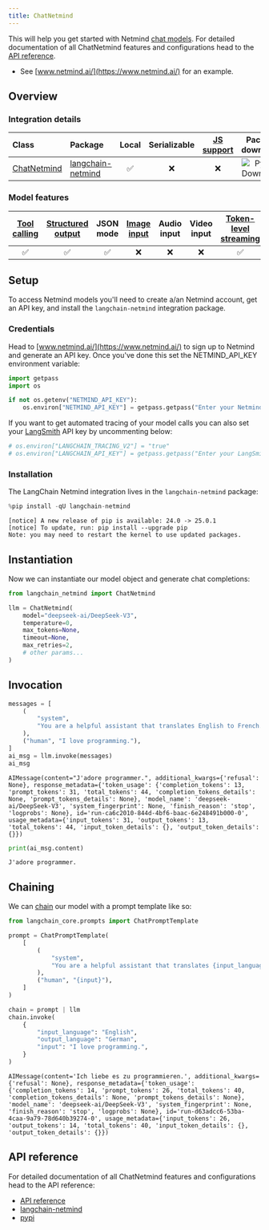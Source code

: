 ```yaml
---
title: ChatNetmind
---
```


This will help you get started with Netmind [chat models](https://www.netmind.ai/). For detailed documentation of all ChatNetmind features and configurations head to the [API reference](https://github.com/protagolabs/langchain-netmind).

- See [www.netmind.ai/](https://www.netmind.ai/) for an example.

## Overview

### Integration details

| Class                                                                                        | Package | Local | Serializable | [JS support](https://js.langchain.com/docs/integrations/chat/) | Package downloads | Package latest |
|:---------------------------------------------------------------------------------------------| :--- |:-----:|:------------:|:--------------------------------------------------------------:| :---: | :---: |
| [ChatNetmind](https://python.langchain.com/api_reference/) | [langchain-netmind](https://python.langchain.com/api_reference/) |   ✅   |      ❌       |                               ❌                                | ![PyPI - Downloads](https://img.shields.io/pypi/dm/langchain-netmind?style=flat-square&label=%20) | ![PyPI - Version](https://img.shields.io/pypi/v/langchain-netmind?style=flat-square&label=%20) |

### Model features

| [Tool calling](../../how_to/tool_calling.ipynb) | [Structured output](../../how_to/structured_output.ipynb) | JSON mode | [Image input](../../how_to/multimodal_inputs.ipynb) | Audio input | Video input | [Token-level streaming](../../how_to/chat_streaming.ipynb) | Native async | [Token usage](../../how_to/chat_token_usage_tracking.ipynb) | [Logprobs](../../how_to/logprobs.ipynb) |
|:-----------------------------------------------:|:---------------------------------------------------------:|:---------:|:---------------------------------------------------:|:-----------:|:-----------:|:----------------------------------------------------------:|:------------:|:-----------------------------------------------------------:|:---------------------------------------:|
|                        ✅                        |                             ✅                             |     ✅     |                          ❌                          |      ❌      |      ❌      |                             ✅                              |      ✅       |                              ✅                              |                    ✅                    |

## Setup

To access Netmind models you'll need to create a/an Netmind account, get an API key, and install the `langchain-netmind` integration package.

### Credentials

Head to [www.netmind.ai/](https://www.netmind.ai/) to sign up to Netmind and generate an API key. Once you've done this set the NETMIND_API_KEY environment variable:

```python
import getpass
import os

if not os.getenv("NETMIND_API_KEY"):
    os.environ["NETMIND_API_KEY"] = getpass.getpass("Enter your Netmind API key: ")
```

If you want to get automated tracing of your model calls you can also set your [LangSmith](https://docs.smith.langchain.com/) API key by uncommenting below:

```python
# os.environ["LANGCHAIN_TRACING_V2"] = "true"
# os.environ["LANGCHAIN_API_KEY"] = getpass.getpass("Enter your LangSmith API key: ")
```

### Installation

The LangChain Netmind integration lives in the `langchain-netmind` package:

```python
%pip install -qU langchain-netmind
```

```output
[notice] A new release of pip is available: 24.0 -> 25.0.1
[notice] To update, run: pip install --upgrade pip
Note: you may need to restart the kernel to use updated packages.
```

## Instantiation

Now we can instantiate our model object and generate chat completions:

```python
from langchain_netmind import ChatNetmind

llm = ChatNetmind(
    model="deepseek-ai/DeepSeek-V3",
    temperature=0,
    max_tokens=None,
    timeout=None,
    max_retries=2,
    # other params...
)
```

## Invocation

```python
messages = [
    (
        "system",
        "You are a helpful assistant that translates English to French. Translate the user sentence.",
    ),
    ("human", "I love programming."),
]
ai_msg = llm.invoke(messages)
ai_msg
```

```output
AIMessage(content="J'adore programmer.", additional_kwargs={'refusal': None}, response_metadata={'token_usage': {'completion_tokens': 13, 'prompt_tokens': 31, 'total_tokens': 44, 'completion_tokens_details': None, 'prompt_tokens_details': None}, 'model_name': 'deepseek-ai/DeepSeek-V3', 'system_fingerprint': None, 'finish_reason': 'stop', 'logprobs': None}, id='run-ca6c2010-844d-4bf6-baac-6e248491b000-0', usage_metadata={'input_tokens': 31, 'output_tokens': 13, 'total_tokens': 44, 'input_token_details': {}, 'output_token_details': {}})
```

```python
print(ai_msg.content)
```

```output
J'adore programmer.
```

## Chaining

We can [chain](/oss/how-to/sequence/) our model with a prompt template like so:

```python
from langchain_core.prompts import ChatPromptTemplate

prompt = ChatPromptTemplate(
    [
        (
            "system",
            "You are a helpful assistant that translates {input_language} to {output_language}.",
        ),
        ("human", "{input}"),
    ]
)

chain = prompt | llm
chain.invoke(
    {
        "input_language": "English",
        "output_language": "German",
        "input": "I love programming.",
    }
)
```

```output
AIMessage(content='Ich liebe es zu programmieren.', additional_kwargs={'refusal': None}, response_metadata={'token_usage': {'completion_tokens': 14, 'prompt_tokens': 26, 'total_tokens': 40, 'completion_tokens_details': None, 'prompt_tokens_details': None}, 'model_name': 'deepseek-ai/DeepSeek-V3', 'system_fingerprint': None, 'finish_reason': 'stop', 'logprobs': None}, id='run-d63adcc6-53ba-4caa-9a79-78d640b39274-0', usage_metadata={'input_tokens': 26, 'output_tokens': 14, 'total_tokens': 40, 'input_token_details': {}, 'output_token_details': {}})
```

## API reference

For detailed documentation of all ChatNetmind features and configurations head to the API reference:
- [API reference](https://python.langchain.com/api_reference/)
- [langchain-netmind](https://github.com/protagolabs/langchain-netmind)
- [pypi](https://pypi.org/project/langchain-netmind/)

```python

```
